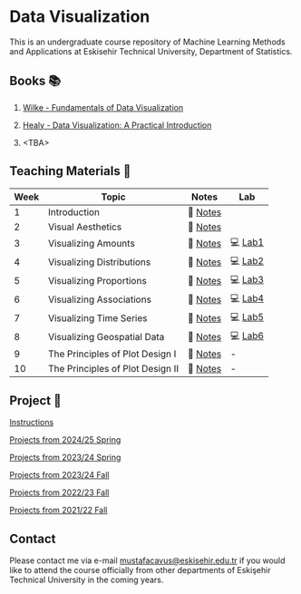 # Data Visualization

This is an undergraduate course repository of Machine Learning Methods and Applications at Eskisehir Technical University, Department of Statistics.

## Books 📚

1. [Wilke - Fundamentals of Data Visualization](https://clauswilke.com/dataviz/)

2. [Healy - Data Visualization: A Practical Introduction](https://socviz.co/index.html#preface) 

3. \<TBA\>


## Teaching Materials 📂

| Week | Topic                                  | Notes                                                                                                    | Lab                   |
|------|----------------------------------------|----------------------------------------------------------------------------------------------------------|-----------------------|
| 1    | Introduction                           | 📖 [Notes](https://github.com/mcavs/Course_DataVisualization/blob/main/LectureNotes/DataViz_Week1.pdf)   |                       |                  
| 2    | Visual Aesthetics                      | 📖 [Notes](https://github.com/mcavs/Course_DataVisualization/blob/main/LectureNotes/DataViz_Week2.pdf)   |                       |
| 3    | Visualizing Amounts                    | 📖 [Notes](https://github.com/mcavs/Course_DataVisualization/blob/main/LectureNotes/DataViz_Week3.pdf)   | :computer: [Lab1]()   |               
| 4    | Visualizing Distributions              | 📖 [Notes](https://github.com/mcavs/Course_DataVisualization/blob/main/LectureNotes/DataViz_Week4.pdf)   | :computer: [Lab2]()   |        
| 5    | Visualizing Proportions                | 📖 [Notes](https://github.com/mcavs/Course_DataVisualization/blob/main/LectureNotes/DataViz_Week5.pdf)   | :computer: [Lab3]()   |     
| 6    | Visualizing Associations               | 📖 [Notes](https://github.com/mcavs/Course_DataVisualization/blob/main/LectureNotes/DataViz_Week6.pdf)   | :computer: [Lab4]()   |   
| 7    | Visualizing Time Series                | 📖 [Notes](https://github.com/mcavs/Course_DataVisualization/blob/main/LectureNotes/DataViz_Week7.pdf)   | :computer: [Lab5]()   |             
| 8    | Visualizing Geospatial Data            | 📖 [Notes](https://github.com/mcavs/Course_DataVisualization/blob/main/LectureNotes/DataViz_Week8.pdf)   | :computer: [Lab6]()   |
| 9    | The Principles of Plot Design I        | 📖 [Notes](https://github.com/mcavs/Course_DataVisualization/blob/main/LectureNotes/DataViz_Week9.pdf)   | -                     |
| 10   | The Principles of Plot Design II       | 📖 [Notes](https://github.com/mcavs/Course_DataVisualization/blob/main/LectureNotes/DataViz_Week10.pdf)  | -                     |


## Project &#x1F680;

[Instructions]()

[Projects from 2024/25 Spring](https://github.com/mcavs/Course_DataVisualization/tree/main/Projects/2024-25Spring#readme)

[Projects from 2023/24 Spring](https://github.com/mcavs/Course_DataVisualization/tree/main/Projects/2023-24Spring#readme)

[Projects from 2023/24 Fall](https://github.com/mcavs/Course_DataVisualization/tree/main/Projects/2023-24Fall#readme)

[Projects from 2022/23 Fall](https://github.com/mcavs/Course_DataVisualization/tree/main/Projects/2022-23Fall#readme)

[Projects from 2021/22 Fall](https://github.com/mcavs/Course_DataVisualization/tree/main/Projects/2021-22Fall#readme)


## Contact

Please contact me via e-mail <mustafacavus@eskisehir.edu.tr> if you would like to attend the course officially from other departments of Eskişehir Technical University in the coming years.
